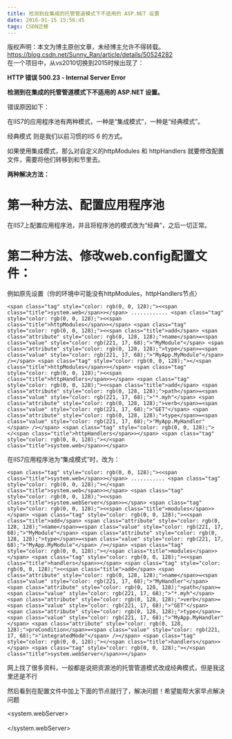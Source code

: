 ```yaml
---
title: 检测到在集成的托管管道模式下不适用的 ASP.NET 设置
date: 2016-01-15 15:56:45
tags: CSDN迁移
---
```

 版权声明：本文为博主原创文章，未经博主允许不得转载。 https://blog.csdn.net/Sunny_Ran/article/details/50524282   
   在一个项目中，从vs2010切换到2015时候出现了：

 

 **HTTP 错误 500.23 - Internal Server Error**

 **检测到在集成的托管管道模式下不适用的 ASP.NET 设置。**

   
错误原因如下：

 

 在IIS7的应用程序池有两种模式，一种是“集成模式”，一种是“经典模式”。

 经典模式 则是我们以前习惯的IIS 6 的方式。

 如果使用集成模式，那么对自定义的httpModules 和 httpHandlers 就要修改配置文件，需要将他们转移到<modules>和<hanlders>节里去。

 **两种解决方法：**

 
# []()第一种方法、配置应用程序池

 在IIS7上配置应用程序池，并且将程序池的模式改为“经典”，之后一切正常。

 

 

 
# 第二种方法、修改web.config配置文件：

 

 例如原先设置（你的环境中可能没有httpModules，httpHandlers节点）

 ```
<span class="tag" style="color: rgb(0, 0, 128);"><<span class="title">system.web</span>></span> ............ <span class="tag" style="color: rgb(0, 0, 128);"><<span class="title">httpModules</span>></span> <span class="tag" style="color: rgb(0, 0, 128);"><<span class="title">add</span> <span class="attribute" style="color: rgb(0, 128, 128);">name</span>=<span class="value" style="color: rgb(221, 17, 68);">"MyModule"</span> <span class="attribute" style="color: rgb(0, 128, 128);">type</span>=<span class="value" style="color: rgb(221, 17, 68);">"MyApp.MyModule"</span> /></span> <span class="tag" style="color: rgb(0, 0, 128);"></<span class="title">httpModules</span>></span> <span class="tag" style="color: rgb(0, 0, 128);"><<span class="title">httpHandlers</span>></span> <span class="tag" style="color: rgb(0, 0, 128);"><<span class="title">add</span> <span class="attribute" style="color: rgb(0, 128, 128);">path</span>=<span class="value" style="color: rgb(221, 17, 68);">"*.myh"</span> <span class="attribute" style="color: rgb(0, 128, 128);">verb</span>=<span class="value" style="color: rgb(221, 17, 68);">"GET"</span> <span class="attribute" style="color: rgb(0, 128, 128);">type</span>=<span class="value" style="color: rgb(221, 17, 68);">"MyApp.MyHandler"</span> /></span> <span class="tag" style="color: rgb(0, 0, 128);"></<span class="title">httpHandlers</span>></span> <span class="tag" style="color: rgb(0, 0, 128);"></<span class="title">system.web</span>></span>
```
  
 在IIS7应用程序池为“集成模式”时，改为：

 ```
<span class="tag" style="color: rgb(0, 0, 128);"><<span class="title">system.web</span>></span> ........... <span class="tag" style="color: rgb(0, 0, 128);"></<span class="title">system.web</span>></span> <span class="tag" style="color: rgb(0, 0, 128);"><<span class="title">system.webServer</span>></span> <span class="tag" style="color: rgb(0, 0, 128);"><<span class="title">modules</span>></span> <span class="tag" style="color: rgb(0, 0, 128);"><<span class="title">add</span> <span class="attribute" style="color: rgb(0, 128, 128);">name</span>=<span class="value" style="color: rgb(221, 17, 68);">"MyModule"</span> <span class="attribute" style="color: rgb(0, 128, 128);">type</span>=<span class="value" style="color: rgb(221, 17, 68);">"MyApp.MyModule"</span> /></span> <span class="tag" style="color: rgb(0, 0, 128);"></<span class="title">modules</span>></span> <span class="tag" style="color: rgb(0, 0, 128);"><<span class="title">handlers</span>></span> <span class="tag" style="color: rgb(0, 0, 128);"><<span class="title">add</span> <span class="attribute" style="color: rgb(0, 128, 128);">name</span>=<span class="value" style="color: rgb(221, 17, 68);">"MyHandler"</span> <span class="attribute" style="color: rgb(0, 128, 128);">path</span>=<span class="value" style="color: rgb(221, 17, 68);">"*.myh"</span> <span class="attribute" style="color: rgb(0, 128, 128);">verb</span>=<span class="value" style="color: rgb(221, 17, 68);">"GET"</span> <span class="attribute" style="color: rgb(0, 128, 128);">type</span>=<span class="value" style="color: rgb(221, 17, 68);">"MyApp.MyHandler"</span> <span class="attribute" style="color: rgb(0, 128, 128);">preCondition</span>=<span class="value" style="color: rgb(221, 17, 68);">"integratedMode"</span> /></span> <span class="tag" style="color: rgb(0, 0, 128);"></<span class="title">handlers</span>></span> <span class="tag" style="color: rgb(0, 0, 128);"></<span class="title">system.webServer</span>></span>
```
  
   


 网上找了很多资料，一般都是说把资源池的托管管道模式改成经典模式，但是我这里还是不行

 然后看到在配置文件中加上下面的节点就行了，解决问题！希望能帮大家早点解决问题

 <system.webServer>   
 <validation validateIntegratedModeConfiguration="false"/>   
 </system.webServer>

   


 

   
   
 
